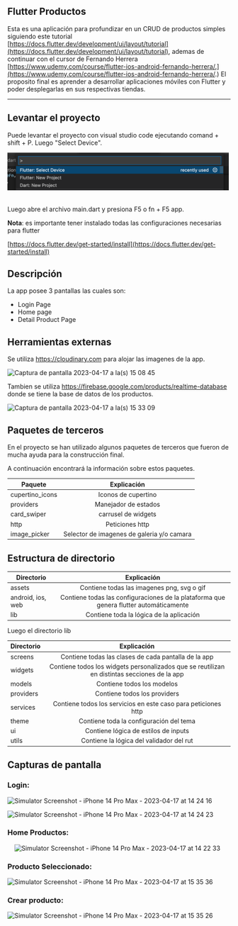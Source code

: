 ## Flutter Productos

Esta es una aplicación para profundizar en un CRUD de productos simples siguiendo este tutorial [https://docs.flutter.dev/development/ui/layout/tutorial](https://docs.flutter.dev/development/ui/layout/tutorial), ademas de continuar con el cursor de Fernando Herrera [https://www.udemy.com/course/flutter-ios-android-fernando-herrera/.](https://www.udemy.com/course/flutter-ios-android-fernando-herrera/.) El proposito final es aprender a desarrollar aplicaciones móviles con Flutter y poder desplegarlas en sus respectivas tiendas. 

---

## Levantar el proyecto

Puede levantar el proyecto con visual studio code ejecutando comand + shift + P. Luego "Select Device".

<img src="https://github.com/eivanphils/flutter-app-counter/blob/master/assets/select_device.png" width="500">     

Luego abre el archivo main.dart y presiona F5 o fn + F5 app. 


**Nota**: es importante tener instalado todas las configuraciones necesarias para flutter

[https://docs.flutter.dev/get-started/install](https://docs.flutter.dev/get-started/install)

## Descripción

La app posee 3 pantallas las cuales son:
- Login Page
- Home page
- Detail Product Page

## Herramientas externas

Se utiliza https://cloudinary.com para alojar las imagenes de la app.

![Captura de pantalla 2023-04-17 a la(s) 15 08 45](https://user-images.githubusercontent.com/1909869/232591906-122a3bfd-1f4f-4ede-b7c6-6f9a1e9e87c3.png)

Tambien se utiliza https://firebase.google.com/products/realtime-database donde se tiene la base de datos de los productos.

<img width="464" alt="Captura de pantalla 2023-04-17 a la(s) 15 33 09" src="https://user-images.githubusercontent.com/1909869/232591785-f2bf267f-b950-4800-984f-7b2cdaabcc07.png">

## Paquetes de terceros

En el proyecto se han utilizado algunos paquetes de terceros que fueron de mucha ayuda para la construcción final.

A continuación encontrará la información sobre estos paquetes.

| Paquete    | Explicación |
| ------------- |:-------------:|
| cupertino_icons  | Iconos de cupertino |
| providers  | Manejador de estados |
| card_swiper  | carrusel de widgets |
| http  | Peticiones http |
| image_picker  | Selector de imagenes de galeria y/o camara |

## Estructura de directorio

| Directorio    | Explicación |
| ------------- |:-------------:|
| assets  | Contiene todas las imagenes png, svg o gif |
| android, ios, web | Contiene todas las configuraciones de la plataforma que genera flutter automáticamente |
| lib     | Contiene toda la lógica de la aplicación |

Luego el directorio lib

| Directorio    | Explicación |
| ------------- |:-------------:|
| screens   | Contiene todas las clases de cada pantalla de la app |
| widgets   | Contiene todos los  widgets personalizados que se reutilizan en distintas secciones de la app |
| models     | Contiene todos los modelos |
| providers     | Contiene todos los providers |
| services     | Contiene todos los servicios en este caso para peticiones http |
| theme     | Contiene toda la configuración del tema |
| ui     | Contiene lógica de estilos de inputs |
| utils     | Contiene la lógica del validador del rut |


## Capturas de pantalla

### Login:
![Simulator Screenshot - iPhone 14 Pro Max - 2023-04-17 at 14 24 16](https://user-images.githubusercontent.com/1909869/232591963-2a28d5f9-eeaf-4564-9b02-fbb27cae5b9f.png)

![Simulator Screenshot - iPhone 14 Pro Max - 2023-04-17 at 14 24 23](https://user-images.githubusercontent.com/1909869/232591966-76199b51-5b80-4451-8626-a8e44b79176a.png)
  


### Home Productos:
   
![Simulator Screenshot - iPhone 14 Pro Max - 2023-04-17 at 14 22 33](https://user-images.githubusercontent.com/1909869/232592051-f90a99b1-6bbb-46ef-b52d-51d6f4646173.png)


### Producto Seleccionado:

![Simulator Screenshot - iPhone 14 Pro Max - 2023-04-17 at 15 35 36](https://user-images.githubusercontent.com/1909869/232592262-89e66285-15c9-45ba-86df-9e9ef3d26e98.png)


### Crear producto:

![Simulator Screenshot - iPhone 14 Pro Max - 2023-04-17 at 15 35 26](https://user-images.githubusercontent.com/1909869/232592310-332f8adf-a6ec-480e-9b1f-4ec0e28b75f0.png)



